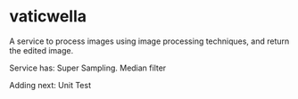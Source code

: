 # vaticwella
A service to process images using image processing techniques, and return the edited image.

Service has: 
	Super Sampling.
	Median filter

Adding next: Unit Test
